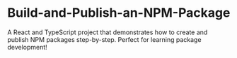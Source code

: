 # Build-and-Publish-an-NPM-Package
A React and TypeScript project that demonstrates how to create and publish NPM packages step-by-step. Perfect for learning package development!
